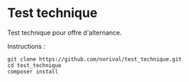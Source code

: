 # Test technique

Test technique pour offre d'alternance.

Instructions :

```
git clone https://github.com/norival/test_technique.git
cd test_technique
composer install
```
